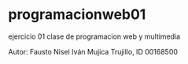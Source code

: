 # programacionweb01
ejercicio 01 clase de programacion web y multimedia

Autor: Fausto Nisel Iván Mujica Trujillo, ID 00168500
